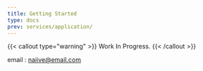 ```yaml
---
title: Getting Started
type: docs
prev: services/application/
---
```


{{< callout type="warning" >}}
  Work In Progress.
{{< /callout >}}

email : <naiive@email.com>
